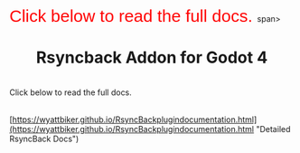 
<span style="font-family:Helvetica; font-size: 30px;color:red">
Click below to read the full docs.  
</span>span>
<center>

# Rsyncback Addon for Godot 4

</center>

&nbsp;  
Click below to read the full docs.  
<br/>

[https://wyattbiker.github.io/RsyncBackplugindocumentation.html](https://wyattbiker.github.io/RsyncBackplugindocumentation.html "Detailed RsyncBack Docs")


